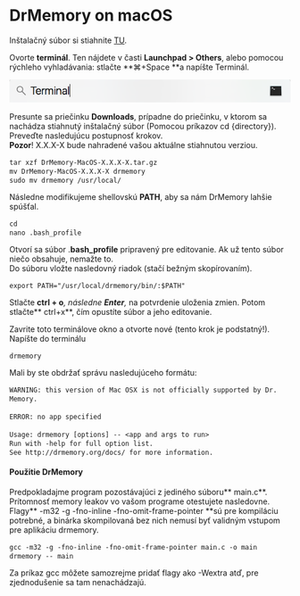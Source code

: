 # DrMemory on macOS

Inštalačný súbor si stiahnite [TU](https://github.com/DynamoRIO/drmemory/wiki/Downloads).

Ovorte **terminál**. Ten nájdete v časti **Launchpad &gt; Others**, alebo pomocou rýchleho vyhladávania: stlačte **⌘+Space **a napíšte Terminál.

![](/assets/OSX_terminal.png)

Presunte sa priečinku **Downloads**, prípadne do priečinku, v ktorom sa nachádza stiahnutý inštalačný súbor \(Pomocou príkazov cd {directory}\). Preveďte nasledujúcu postupnosť krokov.  
**Pozor**! X.X.X-X bude nahradené vašou aktuálne stiahnutou verziou.

```terminal
tar xzf DrMemory-MacOS-X.X.X-X.tar.gz
mv DrMemory-MacOS-X.X.X-X drmemory
sudo mv drmemory /usr/local/
```

Následne modifikujeme shellovskú **PATH**, aby sa nám DrMemory lahšie spúšťal.

```terminal
cd
nano .bash_profile
```

Otvorí sa súbor .**bash\_profile** pripravený pre editovanie. Ak už tento súbor niečo obsahuje, nemažte to.  
Do súboru vložte nasledovný riadok \(stačí bežným skopírovaním\).

```terminal
export PATH="/usr/local/drmemory/bin/:$PATH"
```

Stlačte **ctrl + o**_, následne _**Enter**_,_ na potvrdenie uloženia zmien. Potom stlačte** ctrl+x**, čím opustíte súbor a jeho editovanie.

Zavrite toto terminálove okno a otvorte nové \(tento krok je podstatný!\).  
Napíšte do terminálu

```termi
drmemory
```

Mali by ste obdržať správu nasledujúceho formátu:

```terminal
WARNING: this version of Mac OSX is not officially supported by Dr. Memory.

ERROR: no app specified

Usage: drmemory [options] -- <app and args to run>
Run with -help for full option list.
See http://drmemory.org/docs/ for more information.
```

#### Použitie DrMemory

Predpokladajme program pozostávajúci z jediného súboru** main.c**. Prítomnosť memory leakov vo vašom programe otestujete nasledovne. Flagy** -m32 -g -fno-inline -fno-omit-frame-pointer **sú pre kompiláciu potrebné, a binárka skompilovaná bez nich nemusí byť validným vstupom pre aplikáciu drmemory.

```terminal
gcc -m32 -g -fno-inline -fno-omit-frame-pointer main.c -o main
drmemory -- main
```

Za príkaz gcc môžete samozrejme pridať flagy ako -Wextra atď, pre zjednodušenie sa tam nenachádzajú.


